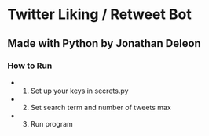 # Twitter Liking / Retweet Bot
## Made with Python by Jonathan Deleon

### How to Run
- 1) Set up your keys in secrets.py
- 2) Set search term and number of tweets max
- 3) Run program 